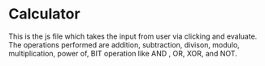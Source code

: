 # Calculator

This is the js file which takes the input from user via clicking and evaluate.
The operations performed are addition, subtraction, divison, modulo, multiplication, power of, BIT operation like AND , OR, XOR, and NOT.
